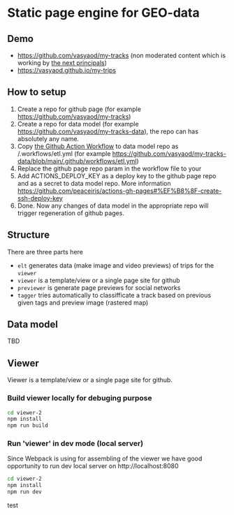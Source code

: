 # Static page engine for GEO-data

## Demo

 * https://github.com/vasyaod/my-tracks (non moderated content which is working by [the next principals](./how-my-tracks-works.md))
 * https://vasyaod.github.io/my-trips

## How to setup

 1. Create a repo for github page (for example https://github.com/vasyaod/my-tracks)
 2. Create a repo for data model (for example https://github.com/vasyaod/my-tracks-data), the repo can has absolutely any name.
 3. Copy [the Github Action Workflow](./github-wf.yml) to data model repo as /.workflows/etl.yml (for example https://github.com/vasyaod/my-tracks-data/blob/main/.github/workflows/etl.yml)
 4. Replace the github page repo param in the workflow file to your
 5. Add ACTIONS_DEPLOY_KEY as a deploy key to the github page repo and as a secret to data model repo. More information https://github.com/peaceiris/actions-gh-pages#%EF%B8%8F-create-ssh-deploy-key
 6. Done. Now any changes of data model in the appropriate repo will trigger regeneration of github pages.

## Structure

There are three parts here

 * `elt` generates data (make image and video previews) of trips for the `viewer`
 * `viewer` is a template/view or a single page site for github
 * `previewer` is generate page previews for social networks
 * `tagger` tries automatically to classifficate a track based on previous given tags and preview image (rastered map)

## Data model

TBD

## Viewer

Viewer is a template/view or a single page site for github.

### Build viewer locally for debuging purpose

```bash
cd viewer-2
npm install
npm run build
```

### Run 'viewer' in dev mode (local server)

Since Webpack is using for assembling of the viewer we have good opportunity to run dev local server
on http://localhost:8080

```bash
cd viewer-2
npm install
npm run dev
```

test